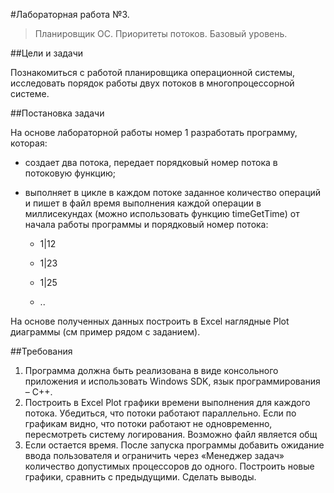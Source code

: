 #Лабораторная работа №3.

>Планировщик ОС. Приоритеты потоков. Базовый уровень.

##Цели и задачи

Познакомиться с работой планировщика операционной системы, исследовать порядок работы двух потоков в многопроцессорной системе.

##Постановка задачи

На основе лабораторной работы номер 1 разработать программу, которая:

- создает два потока, передает порядковый номер потока в потоковую функцию;

- выполняет в цикле в каждом потоке заданное количество операций и пишет в файл время выполнения каждой операции в миллисекундах (можно использовать функцию timeGetTime) от начала работы программы и порядковый номер потока:

    - 1|12

    - 1|23

    - 1|25

    - ..

На основе полученных данных построить в Excel наглядные Plot диаграммы (см пример рядом с заданием).

##Требования

1. Программа должна быть реализована в виде консольного приложения и использовать Windows SDK, язык программирования – С++.
2. Построить в Excel Plot графики времени выполнения для каждого потока. Убедиться, что потоки работают параллельно. Если по графикам видно, что потоки работают не одновременно, пересмотреть систему логирования. Возможно файл является общ
3. Если остается время. После запуска программы добавить ожидание ввода пользователя и ограничить через «Менеджер задач» количество допустимых процессоров до одного. Построить новые графики, сравнить с предыдущими. Сделать выводы.